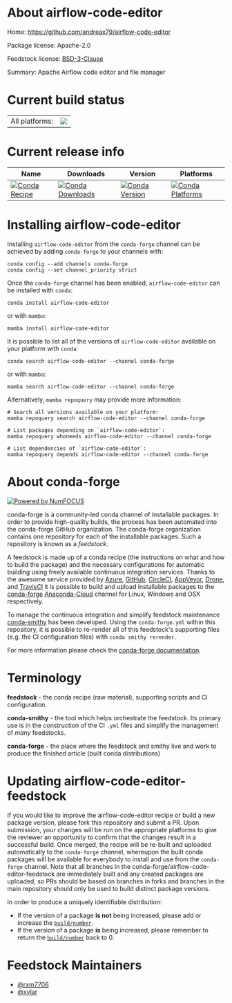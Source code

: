 About airflow-code-editor
=========================

Home: https://github.com/andreax79/airflow-code-editor

Package license: Apache-2.0

Feedstock license: [BSD-3-Clause](https://github.com/conda-forge/airflow-code-editor-feedstock/blob/main/LICENSE.txt)

Summary: Apache Airflow code editor and file manager

Current build status
====================


<table><tr><td>All platforms:</td>
    <td>
      <a href="https://dev.azure.com/conda-forge/feedstock-builds/_build/latest?definitionId=18212&branchName=main">
        <img src="https://dev.azure.com/conda-forge/feedstock-builds/_apis/build/status/airflow-code-editor-feedstock?branchName=main">
      </a>
    </td>
  </tr>
</table>

Current release info
====================

| Name | Downloads | Version | Platforms |
| --- | --- | --- | --- |
| [![Conda Recipe](https://img.shields.io/badge/recipe-airflow--code--editor-green.svg)](https://anaconda.org/conda-forge/airflow-code-editor) | [![Conda Downloads](https://img.shields.io/conda/dn/conda-forge/airflow-code-editor.svg)](https://anaconda.org/conda-forge/airflow-code-editor) | [![Conda Version](https://img.shields.io/conda/vn/conda-forge/airflow-code-editor.svg)](https://anaconda.org/conda-forge/airflow-code-editor) | [![Conda Platforms](https://img.shields.io/conda/pn/conda-forge/airflow-code-editor.svg)](https://anaconda.org/conda-forge/airflow-code-editor) |

Installing airflow-code-editor
==============================

Installing `airflow-code-editor` from the `conda-forge` channel can be achieved by adding `conda-forge` to your channels with:

```
conda config --add channels conda-forge
conda config --set channel_priority strict
```

Once the `conda-forge` channel has been enabled, `airflow-code-editor` can be installed with `conda`:

```
conda install airflow-code-editor
```

or with `mamba`:

```
mamba install airflow-code-editor
```

It is possible to list all of the versions of `airflow-code-editor` available on your platform with `conda`:

```
conda search airflow-code-editor --channel conda-forge
```

or with `mamba`:

```
mamba search airflow-code-editor --channel conda-forge
```

Alternatively, `mamba repoquery` may provide more information:

```
# Search all versions available on your platform:
mamba repoquery search airflow-code-editor --channel conda-forge

# List packages depending on `airflow-code-editor`:
mamba repoquery whoneeds airflow-code-editor --channel conda-forge

# List dependencies of `airflow-code-editor`:
mamba repoquery depends airflow-code-editor --channel conda-forge
```


About conda-forge
=================

[![Powered by
NumFOCUS](https://img.shields.io/badge/powered%20by-NumFOCUS-orange.svg?style=flat&colorA=E1523D&colorB=007D8A)](https://numfocus.org)

conda-forge is a community-led conda channel of installable packages.
In order to provide high-quality builds, the process has been automated into the
conda-forge GitHub organization. The conda-forge organization contains one repository
for each of the installable packages. Such a repository is known as a *feedstock*.

A feedstock is made up of a conda recipe (the instructions on what and how to build
the package) and the necessary configurations for automatic building using freely
available continuous integration services. Thanks to the awesome service provided by
[Azure](https://azure.microsoft.com/en-us/services/devops/), [GitHub](https://github.com/),
[CircleCI](https://circleci.com/), [AppVeyor](https://www.appveyor.com/),
[Drone](https://cloud.drone.io/welcome), and [TravisCI](https://travis-ci.com/)
it is possible to build and upload installable packages to the
[conda-forge](https://anaconda.org/conda-forge) [Anaconda-Cloud](https://anaconda.org/)
channel for Linux, Windows and OSX respectively.

To manage the continuous integration and simplify feedstock maintenance
[conda-smithy](https://github.com/conda-forge/conda-smithy) has been developed.
Using the ``conda-forge.yml`` within this repository, it is possible to re-render all of
this feedstock's supporting files (e.g. the CI configuration files) with ``conda smithy rerender``.

For more information please check the [conda-forge documentation](https://conda-forge.org/docs/).

Terminology
===========

**feedstock** - the conda recipe (raw material), supporting scripts and CI configuration.

**conda-smithy** - the tool which helps orchestrate the feedstock.
                   Its primary use is in the construction of the CI ``.yml`` files
                   and simplify the management of *many* feedstocks.

**conda-forge** - the place where the feedstock and smithy live and work to
                  produce the finished article (built conda distributions)


Updating airflow-code-editor-feedstock
======================================

If you would like to improve the airflow-code-editor recipe or build a new
package version, please fork this repository and submit a PR. Upon submission,
your changes will be run on the appropriate platforms to give the reviewer an
opportunity to confirm that the changes result in a successful build. Once
merged, the recipe will be re-built and uploaded automatically to the
`conda-forge` channel, whereupon the built conda packages will be available for
everybody to install and use from the `conda-forge` channel.
Note that all branches in the conda-forge/airflow-code-editor-feedstock are
immediately built and any created packages are uploaded, so PRs should be based
on branches in forks and branches in the main repository should only be used to
build distinct package versions.

In order to produce a uniquely identifiable distribution:
 * If the version of a package **is not** being increased, please add or increase
   the [``build/number``](https://docs.conda.io/projects/conda-build/en/latest/resources/define-metadata.html#build-number-and-string).
 * If the version of a package **is** being increased, please remember to return
   the [``build/number``](https://docs.conda.io/projects/conda-build/en/latest/resources/define-metadata.html#build-number-and-string)
   back to 0.

Feedstock Maintainers
=====================

* [@rxm7706](https://github.com/rxm7706/)
* [@xylar](https://github.com/xylar/)

